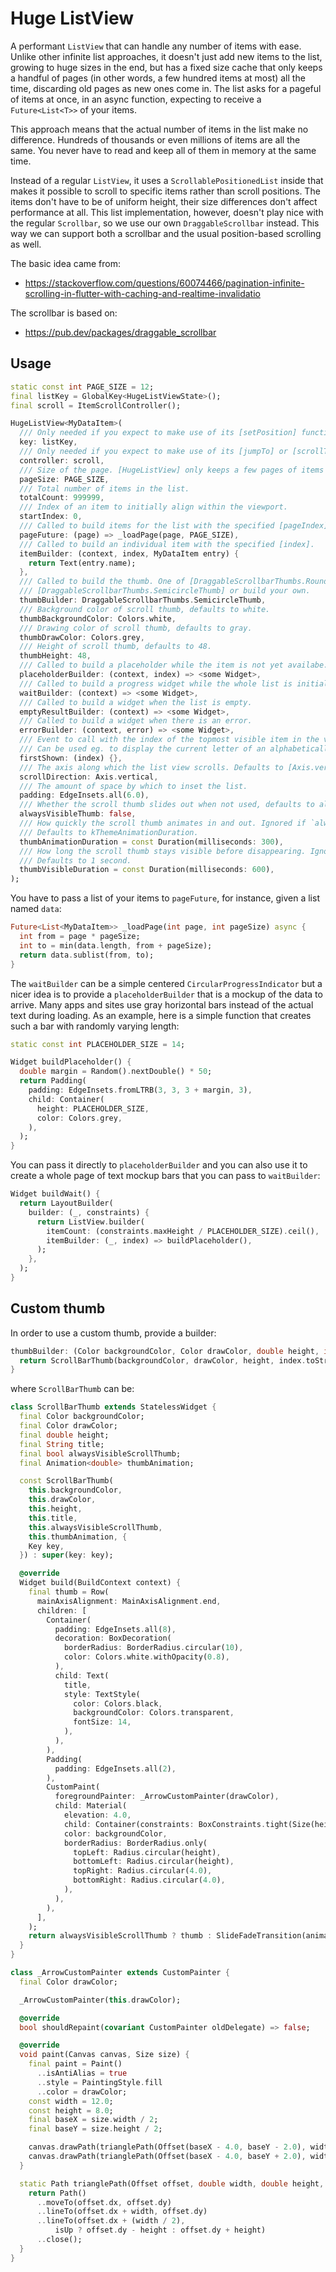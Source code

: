 Huge ListView
=============

A performant `ListView` that can handle any number of items with ease. Unlike other infinite list approaches,
it doesn't just add new items to the list, growing to huge sizes in the end, but has a fixed size cache that
only keeps a handful of pages (in other words, a few hundred items at most) all the time, discarding old pages
as new ones come in. The list asks for a pageful of items at once, in an async function, expecting to receive
a `Future<List<T>>` of your items.

This approach means that the actual number of items in the list make no difference. Hundreds of thousands or
even millions of items are all the same. You never have to read and keep all of them in memory at the same time.

Instead of a regular `ListView`, it uses a `ScrollablePositionedList` inside that makes it possible to scroll
to specific items rather than scroll positions. The items don't have to be of uniform height, their size differences
don't affect performance at all. This list implementation, however, doesn't play nice with the regular `Scrollbar`,
so we use our own `DraggableScrollbar` instead. This way we can support both a scrollbar and the usual position-based
scrolling as well.

The basic idea came from:

* https://stackoverflow.com/questions/60074466/pagination-infinite-scrolling-in-flutter-with-caching-and-realtime-invalidatio

The scrollbar is based on:

* https://pub.dev/packages/draggable_scrollbar

## Usage

```dart
static const int PAGE_SIZE = 12;
final listKey = GlobalKey<HugeListViewState>();
final scroll = ItemScrollController();

HugeListView<MyDataItem>(
  /// Only needed if you expect to make use of its [setPosition] function.
  key: listKey,
  /// Only needed if you expect to make use of its [jumpTo] or [scrollTo] functions (the thumb expects it, though).
  controller: scroll,
  /// Size of the page. [HugeListView] only keeps a few pages of items in memory any time.
  pageSize: PAGE_SIZE,
  /// Total number of items in the list.
  totalCount: 999999,
  /// Index of an item to initially align within the viewport.
  startIndex: 0,
  /// Called to build items for the list with the specified [pageIndex].
  pageFuture: (page) => _loadPage(page, PAGE_SIZE),
  /// Called to build an individual item with the specified [index].
  itemBuilder: (context, index, MyDataItem entry) {
    return Text(entry.name);
  },
  /// Called to build the thumb. One of [DraggableScrollbarThumbs.RoundedRectThumb], [DraggableScrollbarThumbs.ArrowThumb],
  /// [DraggableScrollbarThumbs.SemicircleThumb] or build your own.
  thumbBuilder: DraggableScrollbarThumbs.SemicircleThumb,
  /// Background color of scroll thumb, defaults to white.
  thumbBackgroundColor: Colors.white,
  /// Drawing color of scroll thumb, defaults to gray.
  thumbDrawColor: Colors.grey,
  /// Height of scroll thumb, defaults to 48.
  thumbHeight: 48,
  /// Called to build a placeholder while the item is not yet availabe.
  placeholderBuilder: (context, index) => <some Widget>,
  /// Called to build a progress widget while the whole list is initialized.
  waitBuilder: (context) => <some Widget>,
  /// Called to build a widget when the list is empty.
  emptyResultBuilder: (context) => <some Widget>,
  /// Called to build a widget when there is an error.
  errorBuilder: (context, error) => <some Widget>,
  /// Event to call with the index of the topmost visible item in the viewport while scrolling.
  /// Can be used eg. to display the current letter of an alphabetically sorted list.
  firstShown: (index) {},
  /// The axis along which the list view scrolls. Defaults to [Axis.vertical].
  scrollDirection: Axis.vertical,
  /// The amount of space by which to inset the list.
  padding: EdgeInsets.all(6.0),
  /// Whether the scroll thumb slides out when not used, defaults to always visible.
  alwaysVisibleThumb: false,
  /// How quickly the scroll thumb animates in and out. Ignored if `alwaysVisibleThumb` is true.
  /// Defaults to kThemeAnimationDuration.
  thumbAnimationDuration = const Duration(milliseconds: 300),
  /// How long the scroll thumb stays visible before disappearing. Ignored if `alwaysVisibleThumb` is true.
  /// Defaults to 1 second.
  thumbVisibleDuration = const Duration(milliseconds: 600),
);
```

You have to pass a list of your items to `pageFuture`, for instance, given a list named `data`:

``` dart
Future<List<MyDataItem>> _loadPage(int page, int pageSize) async {
  int from = page * pageSize;
  int to = min(data.length, from + pageSize);
  return data.sublist(from, to);
}
```

The `waitBuilder` can be a simple centered `CircularProgressIndicator` but a nicer idea is
to provide a `placeholderBuilder` that is a mockup of the data to arrive. Many apps and sites
use gray horizontal bars instead of the actual text during loading. As an example,
here is a simple function that creates such a bar with randomly varying length:

``` dart
static const int PLACEHOLDER_SIZE = 14;

Widget buildPlaceholder() {
  double margin = Random().nextDouble() * 50;
  return Padding(
    padding: EdgeInsets.fromLTRB(3, 3, 3 + margin, 3),
    child: Container(
      height: PLACEHOLDER_SIZE,
      color: Colors.grey,
    ),
  );
}
```

You can pass it directly to `placeholderBuilder` and you can also use it to create
a whole page of text mockup bars that you can pass to `waitBuilder`:

``` dart
Widget buildWait() {
  return LayoutBuilder(
    builder: (_, constraints) {
      return ListView.builder(
        itemCount: (constraints.maxHeight / PLACEHOLDER_SIZE).ceil(),
        itemBuilder: (_, index) => buildPlaceholder(),
      );
    },
  );
}
```

## Custom thumb

In order to use a custom thumb, provide a builder:

``` dart
thumbBuilder: (Color backgroundColor, Color drawColor, double height, int index, bool alwaysVisibleScrollThumb, Animation<double> thumbAnimation) {
  return ScrollBarThumb(backgroundColor, drawColor, height, index.toString(), alwaysVisibleScrollThumb, thumbAnimation);
}
```

where `ScrollBarThumb` can be:

```dart
class ScrollBarThumb extends StatelessWidget {
  final Color backgroundColor;
  final Color drawColor;
  final double height;
  final String title;
  final bool alwaysVisibleScrollThumb;
  final Animation<double> thumbAnimation;

  const ScrollBarThumb(
    this.backgroundColor,
    this.drawColor,
    this.height,
    this.title,
    this.alwaysVisibleScrollThumb,
    this.thumbAnimation, {
    Key key,
  }) : super(key: key);

  @override
  Widget build(BuildContext context) {
    final thumb = Row(
      mainAxisAlignment: MainAxisAlignment.end,
      children: [
        Container(
          padding: EdgeInsets.all(8),
          decoration: BoxDecoration(
            borderRadius: BorderRadius.circular(10),
            color: Colors.white.withOpacity(0.8),
          ),
          child: Text(
            title,
            style: TextStyle(
              color: Colors.black,
              backgroundColor: Colors.transparent,
              fontSize: 14,
            ),
          ),
        ),
        Padding(
          padding: EdgeInsets.all(2),
        ),
        CustomPaint(
          foregroundPainter: _ArrowCustomPainter(drawColor),
          child: Material(
            elevation: 4.0,
            child: Container(constraints: BoxConstraints.tight(Size(height * 0.6, height))),
            color: backgroundColor,
            borderRadius: BorderRadius.only(
              topLeft: Radius.circular(height),
              bottomLeft: Radius.circular(height),
              topRight: Radius.circular(4.0),
              bottomRight: Radius.circular(4.0),
            ),
          ),
        ),
      ],
    );
    return alwaysVisibleScrollThumb ? thumb : SlideFadeTransition(animation: thumbAnimation, child: thumb);
  }
}

class _ArrowCustomPainter extends CustomPainter {
  final Color drawColor;

  _ArrowCustomPainter(this.drawColor);

  @override
  bool shouldRepaint(covariant CustomPainter oldDelegate) => false;

  @override
  void paint(Canvas canvas, Size size) {
    final paint = Paint()
      ..isAntiAlias = true
      ..style = PaintingStyle.fill
      ..color = drawColor;
    const width = 12.0;
    const height = 8.0;
    final baseX = size.width / 2;
    final baseY = size.height / 2;

    canvas.drawPath(trianglePath(Offset(baseX - 4.0, baseY - 2.0), width, height, true), paint);
    canvas.drawPath(trianglePath(Offset(baseX - 4.0, baseY + 2.0), width, height, false), paint);
  }

  static Path trianglePath(Offset offset, double width, double height, bool isUp) {
    return Path()
      ..moveTo(offset.dx, offset.dy)
      ..lineTo(offset.dx + width, offset.dy)
      ..lineTo(offset.dx + (width / 2),
          isUp ? offset.dy - height : offset.dy + height)
      ..close();
  }
}
```